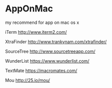 AppOnMac
========

my recommend for app on mac os x

iTerm http://www.iterm2.com/

XtraFinder http://www.trankynam.com/xtrafinder/

SourceTree http://www.sourcetreeapp.com/

WunderList https://www.wunderlist.com/

TextMate https://macromates.com/

Mou http://25.io/mou/

